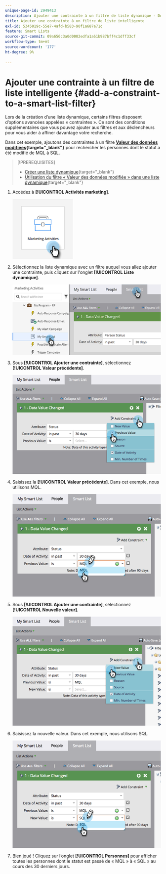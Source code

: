 ```yaml
---
unique-page-id: 2949413
description: Ajouter une contrainte à un filtre de liste dynamique - Documents Marketo - Documentation du produit
title: Ajouter une contrainte à un filtre de liste intelligente
exl-id: 5345019c-55e7-4afd-b583-90f1a687a71c
feature: Smart Lists
source-git-commit: 09a656c3a0d0002edfa1a61b987bff4c1dff33cf
workflow-type: tm+mt
source-wordcount: '177'
ht-degree: 9%

---
```


# Ajouter une contrainte à un filtre de liste intelligente {#add-a-constraint-to-a-smart-list-filter}

Lors de la création d’une liste dynamique, certains filtres disposent d’options avancées appelées « contraintes ». Ce sont des conditions supplémentaires que vous pouvez ajouter aux filtres et aux déclencheurs pour vous aider à affiner davantage votre recherche.

Dans cet exemple, ajoutons des contraintes à un filtre **[Valeur des données modifiées](/help/marketo/product-docs/core-marketo-concepts/smart-campaigns/flow-actions/change-data-value.md){target="_blank"}** pour rechercher les personnes dont le statut a été modifié de MQL à SQL.

>[!PREREQUISITES]
>
>* [Créer une liste dynamique](/help/marketo/product-docs/core-marketo-concepts/smart-lists-and-static-lists/creating-a-smart-list/create-a-smart-list.md){target="_blank"}
>* [Utilisation du filtre « Valeur des données modifiée » dans une liste dynamique](/help/marketo/product-docs/core-marketo-concepts/smart-lists-and-static-lists/using-smart-lists/use-the-data-value-changed-filter-in-a-smart-list.md){target="_blank"}

1. Accédez à **[!UICONTROL Activités marketing]**.

   ![](assets/add-a-constraint-to-a-smart-list-filter-1.png)

1. Sélectionnez la liste dynamique avec un filtre auquel vous allez ajouter une contrainte, puis cliquez sur l&#39;onglet **[!UICONTROL Liste dynamique]**.

   ![](assets/add-a-constraint-to-a-smart-list-filter-2.png)

1. Sous **[!UICONTROL Ajouter une contrainte]**, sélectionnez **[!UICONTROL Valeur précédente]**.

   ![](assets/add-a-constraint-to-a-smart-list-filter-3.png)

1. Saisissez la **[!UICONTROL Valeur précédente]**. Dans cet exemple, nous utilisons MQL.

   ![](assets/add-a-constraint-to-a-smart-list-filter-4.png)

1. Sous **[!UICONTROL Ajouter une contrainte]**, sélectionnez **[!UICONTROL Nouvelle valeur]**.

   ![](assets/add-a-constraint-to-a-smart-list-filter-5.png)

1. Saisissez la nouvelle valeur. Dans cet exemple, nous utilisons SQL.

   ![](assets/add-a-constraint-to-a-smart-list-filter-6.png)

1. Bien joué ! Cliquez sur l’onglet **[!UICONTROL Personnes]** pour afficher toutes les personnes dont le statut est passé de « MQL » à « SQL » au cours des 30 derniers jours.

